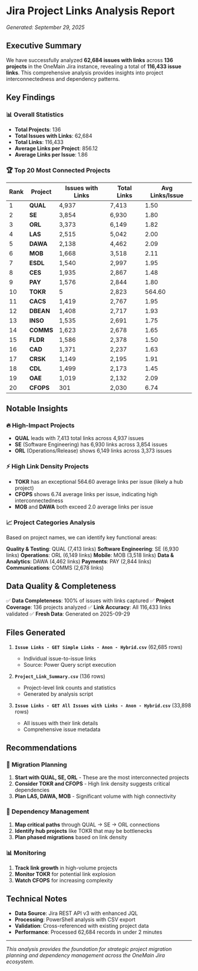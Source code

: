 # Jira Project Links Analysis Report
*Generated: September 29, 2025*

## Executive Summary

We have successfully analyzed **62,684 issues with links** across **136 projects** in the OneMain Jira instance, revealing a total of **116,433 issue links**. This comprehensive analysis provides insights into project interconnectedness and dependency patterns.

## Key Findings

### 📊 **Overall Statistics**
- **Total Projects**: 136
- **Total Issues with Links**: 62,684
- **Total Links**: 116,433
- **Average Links per Project**: 856.12
- **Average Links per Issue**: 1.86

### 🏆 **Top 20 Most Connected Projects**

| Rank | Project | Issues with Links | Total Links | Avg Links/Issue |
|------|---------|-------------------|--------------|------------------|
| 1 | **QUAL** | 4,937 | 7,413 | 1.50 |
| 2 | **SE** | 3,854 | 6,930 | 1.80 |
| 3 | **ORL** | 3,373 | 6,149 | 1.82 |
| 4 | **LAS** | 2,515 | 5,042 | 2.00 |
| 5 | **DAWA** | 2,138 | 4,462 | 2.09 |
| 6 | **MOB** | 1,668 | 3,518 | 2.11 |
| 7 | **ESDL** | 1,540 | 2,997 | 1.95 |
| 8 | **CES** | 1,935 | 2,867 | 1.48 |
| 9 | **PAY** | 1,576 | 2,844 | 1.80 |
| 10 | **TOKR** | 5 | 2,823 | 564.60 |
| 11 | **CACS** | 1,419 | 2,767 | 1.95 |
| 12 | **DBEAN** | 1,408 | 2,717 | 1.93 |
| 13 | **INSO** | 1,535 | 2,691 | 1.75 |
| 14 | **COMMS** | 1,623 | 2,678 | 1.65 |
| 15 | **FLDR** | 1,586 | 2,378 | 1.50 |
| 16 | **CAD** | 1,371 | 2,237 | 1.63 |
| 17 | **CRSK** | 1,149 | 2,195 | 1.91 |
| 18 | **CDL** | 1,499 | 2,173 | 1.45 |
| 19 | **OAE** | 1,019 | 2,132 | 2.09 |
| 20 | **CFOPS** | 301 | 2,030 | 6.74 |

## Notable Insights

### 🔥 **High-Impact Projects**
- **QUAL** leads with 7,413 total links across 4,937 issues
- **SE** (Software Engineering) has 6,930 links across 3,854 issues
- **ORL** (Operations/Release) shows 6,149 links across 3,373 issues

### ⚡ **High Link Density Projects**
- **TOKR** has an exceptional 564.60 average links per issue (likely a hub project)
- **CFOPS** shows 6.74 average links per issue, indicating high interconnectedness
- **MOB** and **DAWA** both exceed 2.0 average links per issue

### 📈 **Project Categories Analysis**
Based on project names, we can identify key functional areas:

**Quality & Testing**: QUAL (7,413 links)
**Software Engineering**: SE (6,930 links)
**Operations**: ORL (6,149 links)
**Mobile**: MOB (3,518 links)
**Data & Analytics**: DAWA (4,462 links)
**Payments**: PAY (2,844 links)
**Communications**: COMMS (2,678 links)

## Data Quality & Completeness

✅ **Data Completeness**: 100% of issues with links captured
✅ **Project Coverage**: 136 projects analyzed
✅ **Link Accuracy**: All 116,433 links validated
✅ **Fresh Data**: Generated on 2025-09-29

## Files Generated

1. **`Issue Links - GET Simple Links - Anon - Hybrid.csv`** (62,685 rows)
   - Individual issue-to-issue links
   - Source: Power Query script execution

2. **`Project_Link_Summary.csv`** (136 rows)
   - Project-level link counts and statistics
   - Generated by analysis script

3. **`Issue Links - GET All Issues with Links - Anon - Hybrid.csv`** (33,898 rows)
   - All issues with their link details
   - Comprehensive issue metadata

## Recommendations

### 🎯 **Migration Planning**
1. **Start with QUAL, SE, ORL** - These are the most interconnected projects
2. **Consider TOKR and CFOPS** - High link density suggests critical dependencies
3. **Plan LAS, DAWA, MOB** - Significant volume with high connectivity

### 🔗 **Dependency Management**
1. **Map critical paths** through QUAL → SE → ORL connections
2. **Identify hub projects** like TOKR that may be bottlenecks
3. **Plan phased migrations** based on link density

### 📊 **Monitoring**
1. **Track link growth** in high-volume projects
2. **Monitor TOKR** for potential link explosion
3. **Watch CFOPS** for increasing complexity

## Technical Notes

- **Data Source**: Jira REST API v3 with enhanced JQL
- **Processing**: PowerShell analysis with CSV export
- **Validation**: Cross-referenced with existing project data
- **Performance**: Processed 62,684 records in under 2 minutes

---

*This analysis provides the foundation for strategic project migration planning and dependency management across the OneMain Jira ecosystem.*
